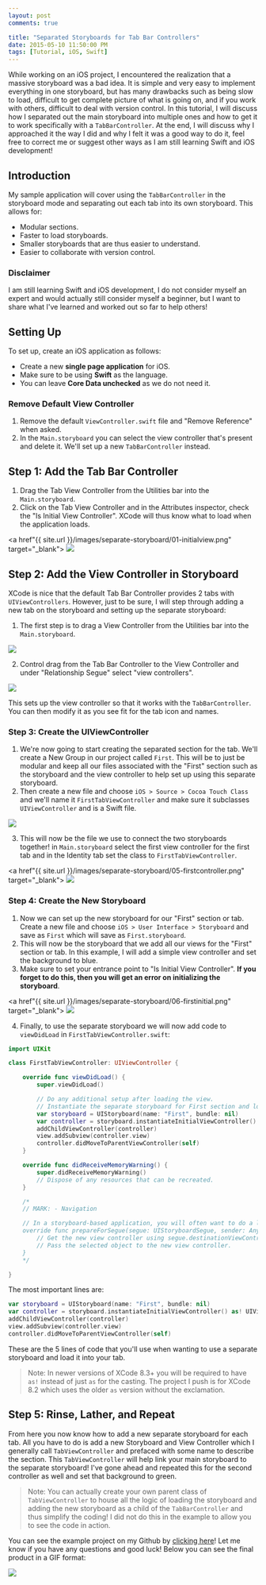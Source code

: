 ```yaml
---
layout: post
comments: true

title: "Separated Storyboards for Tab Bar Controllers"
date: 2015-05-10 11:50:00 PM
tags: [Tutorial, iOS, Swift]
---
```


While working on an iOS project, I encountered the realization that a massive storyboard was a bad idea.
It is simple and very easy to implement everything in one storyboard, but has many drawbacks such as
being slow to load, difficult to get complete picture of what is going on, and if you work with others,
difficult to deal with version control. In this tutorial, I will discuss how I separated out the
main storyboard into multiple ones and how to get it to work specifically with a `TabBarController`.
At the end, I will discuss why I approached it the way I did and why I felt it was a good way to do it,
feel free to correct me or suggest other ways as I am still learning Swift and iOS development!

<!--more-->

## Introduction

My sample application will cover using the `TabBarController` in the storyboard mode and separating out
each tab into its own storyboard. This allows for:

* Modular sections.
* Faster to load storyboards.
* Smaller storyboards that are thus easier to understand.
* Easier to collaborate with version control.

### Disclaimer

I am still learning Swift and iOS development, I do not consider myself an expert and would actually
still consider myself a beginner, but I want to share what I've learned and worked out so far to help
others!

## Setting Up

To set up, create an iOS application as follows:

* Create a new **single page application** for iOS.
* Make sure to be using **Swift** as the language.
* You can leave **Core Data unchecked** as we do not need it.

### Remove Default View Controller

1. Remove the default `ViewController.swift` file and "Remove Reference" when asked.
2. In the `Main.storyboard` you can select the view controller that's present and delete it. We'll set up
a new `TabBarController` instead.

## Step 1: Add the Tab Bar Controller

1. Drag the Tab View Controller from the Utilities bar into the `Main.storyboard`.
2. Click on the Tab View Controller and in the Attributes inspector, check the "Is Initial View Controller".
XCode will thus know what to load when the application loads.

<a href"{{ site.url }}/images/separate-storyboard/01-initialview.png" target="_blank">
<img src="{{ site.url }}/images/separate-storyboard/01-intialview-thumb.png" />
</a>


## Step 2: Add the View Controller in Storyboard

XCode is nice that the default Tab Bar Controller provides 2 tabs with `UIViewControllers`. However, just
to be sure, I will step through adding a new tab on the storyboard and setting up the separate storyboard:

1. The first step is to drag a View Controller from the Utilities bar into the `Main.storyboard`.

<img src="{{ site.url }}/images/separate-storyboard/02-ctrldrag.png" />

2. Control drag from the Tab Bar Controller to the View Controller and under "Relationship Segue" select
"view controllers".

<img src="{{ site.url }}/images/separate-storyboard/03-segue.png" />

This sets up the view controller so that it works with the `TabBarController`. You can then modify it as
you see fit for the tab icon and names.

### Step 3: Create the UIViewController

1. We're now going to start creating the separated section for the tab. We'll create a New Group in our
project called `First`. This will be to just be modular and keep all our files associated with the
"First" section such as the storyboard and the view controller to help set up using this separate
storyboard.
2. Then create a new file and choose `iOS > Source > Cocoa Touch Class` and we'll name it
`FirstTabViewController` and make sure it subclasses `UIViewController` and is a Swift file.

<img src="{{ site.url }}/images/separate-storyboard/04-tabcontroller.png" />

3. This will now be the file we use to connect the two storyboards together! in `Main.storyboard` select
the first view controller for the first tab and in the Identity tab set the class to `FirstTabViewController`.

<a href"{{ site.url }}/images/separate-storyboard/05-firstcontroller.png" target="_blank">
<img src="{{ site.url }}/images/separate-storyboard/05-firstcontroller-thumb.png" />
</a>

### Step 4: Create the New Storyboard 

1. Now we can set up the new storyboard for our "First" section or tab. Create a new file and choose
`iOS > User Interface > Storyboard` and save as `First` which will save as `First.storyboard`.
2. This will now be the storyboard that we add all our views for the "First" section or tab. In this
example, I will add a simple view controller and set the background to blue.
3. Make sure to set your entrance point to "Is Initial View Controller". **If you forget to do this, then
you will get an error on initializing the storyboard**.

<a href"{{ site.url }}/images/separate-storyboard/06-firstinitial.png" target="_blank">
<img src="{{ site.url }}/images/separate-storyboard/06-firstinitial-thumb.png" />
</a>

4. Finally, to use the separate storyboard we will now add code to `viewDidLoad`
in `FirstTabViewController.swift`:

```swift
import UIKit

class FirstTabViewController: UIViewController {

    override func viewDidLoad() {
        super.viewDidLoad()

        // Do any additional setup after loading the view.
        // Instantiate the separate storyboard for First section and load it
        var storyboard = UIStoryboard(name: "First", bundle: nil)
        var controller = storyboard.instantiateInitialViewController() as! UIViewController
        addChildViewController(controller)
        view.addSubview(controller.view)
        controller.didMoveToParentViewController(self)
    }

    override func didReceiveMemoryWarning() {
        super.didReceiveMemoryWarning()
        // Dispose of any resources that can be recreated.
    }

    /*
    // MARK: - Navigation

    // In a storyboard-based application, you will often want to do a little preparation before navigation
    override func prepareForSegue(segue: UIStoryboardSegue, sender: AnyObject?) {
        // Get the new view controller using segue.destinationViewController.
        // Pass the selected object to the new view controller.
    }
    */

}
```

The most important lines are:

```swift
var storyboard = UIStoryboard(name: "First", bundle: nil)
var controller = storyboard.instantiateInitialViewController() as! UIViewController
addChildViewController(controller)
view.addSubview(controller.view)
controller.didMoveToParentViewController(self)
```

These are the 5 lines of code that you'll use when wanting to use a separate storyboard and load it into
your tab.

> Note: In newer versions of XCode 8.3+ you will be required to have `as!` instead of just `as` for the
casting. The project I push is for XCode 8.2 which uses the older `as` version without the exclamation.

## Step 5: Rinse, Lather, and Repeat

From here you now know how to add a new separate storyboard for each tab. All you have to do is add a new
Storyboard and View Controller which I generally call `TabViewController` and prefaced with some name to
describe the section. This `TabViewController` will help link your main storyboard to the separate storyboard!
I've gone ahead and repeated this for the second controller as well and set that background to green.

> Note: You can actually create your own parent class of `TabViewController` to house all the logic of loading
the storyboard and adding the new storyboard as a child of the `TabBarController` and thus simplify the coding!
I did not do this in the example to allow you to see the code in action.

You can see the example project on my Github by [clicking here][github]! Let me know if you have any
questions and good luck! Below you can see the final product in a GIF format:

<img src="{{ site.url }}/images/separate-storyboard/07-separatedstoryboard.png" />

[github]: https://github.com/richardhsu/SeparatedStoryboardsTabBarExample
